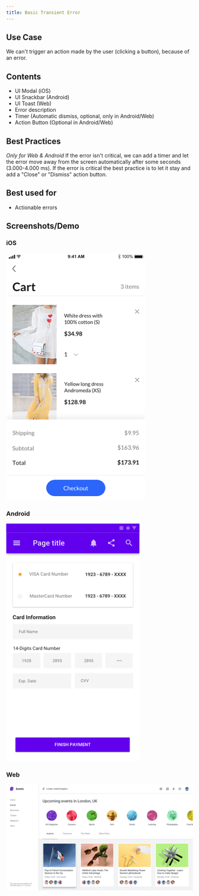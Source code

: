 ```yaml
---
title: Basic Transient Error
---
```


## Use Case
We can't trigger an action made by the user (clicking a button), because of an error.

## Contents
* UI Modal (iOS)
* UI Snackbar (Android)
* UI Toast (Web)
* Error description
* Timer (Automatic dismiss, optional, only in Android/Web)
* Action Button (Optional in Android/Web)

## Best Practices
_Only for Web & Android_
If the error isn't critical, we can add a timer and let the error move away from the screen automatically after some seconds (3.000-4.000 ms). If the error is critical the best practice is to let it stay and add a "Close" or "Dismiss" action button.

## Best used for
* Actionable errors

## Screenshots/Demo
### iOS
![](img-transient-error-android.gif)

### Android
![](img-transient-error-ios.gif)

### Web
![](img-transient-error-web.gif)

